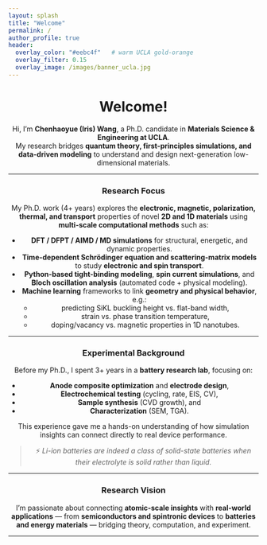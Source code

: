 ```yaml
---
layout: splash
title: "Welcome"
permalink: /
author_profile: true
header:
  overlay_color: "#eebc4f"   # warm UCLA gold-orange
  overlay_filter: 0.15
  overlay_image: /images/banner_ucla.jpg
---
```


<div align="center">

# Welcome!

Hi, I’m **Chenhaoyue (Iris) Wang**, a Ph.D. candidate in **Materials Science & Engineering at UCLA**.  
My research bridges **quantum theory, first-principles simulations, and data-driven modeling** to understand and design next-generation low-dimensional materials.

---

### Research Focus

My Ph.D. work (4+ years) explores the **electronic, magnetic, polarization, thermal, and transport** properties of novel **2D and 1D materials** using **multi-scale computational methods** such as:

- **DFT / DFPT / AIMD / MD simulations** for structural, energetic, and dynamic properties.  
- **Time-dependent Schrödinger equation and scattering-matrix models** to study **electronic and spin transport**.  
- **Python-based tight-binding modeling**, **spin current simulations**, and **Bloch oscillation analysis** (automated code + physical modeling).  
- **Machine learning** frameworks to link **geometry and physical behavior**, e.g.:  
  - predicting SiKL buckling height vs. flat-band width,  
  - strain vs. phase transition temperature,  
  - doping/vacancy vs. magnetic properties in 1D nanotubes.

---

### Experimental Background

Before my Ph.D., I spent 3+ years in a **battery research lab**, focusing on:
- **Anode composite optimization** and **electrode design**,  
- **Electrochemical testing** (cycling, rate, EIS, CV),  
- **Sample synthesis** (CVD growth), and  
- **Characterization** (SEM, TGA).

This experience gave me a hands-on understanding of how simulation insights can connect directly to real device performance.

> ⚡ *Li-ion batteries are indeed a class of solid-state batteries when their electrolyte is solid rather than liquid.*

---

### Research Vision

I’m passionate about connecting **atomic-scale insights** with **real-world applications** — from **semiconductors and spintronic devices** to **batteries and energy materials** — bridging theory, computation, and experiment.

---

</div>

